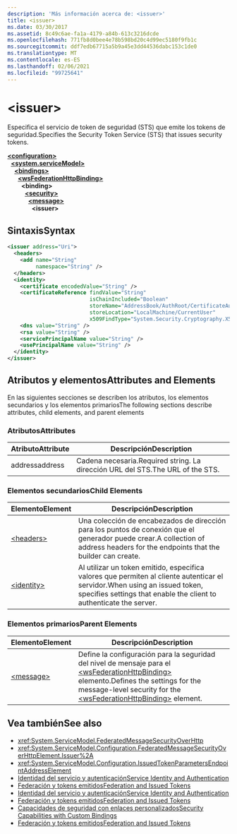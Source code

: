 ```yaml
---
description: 'Más información acerca de: <issuer>'
title: <issuer>
ms.date: 03/30/2017
ms.assetid: 8c49c6ae-fa1a-4179-a84b-613c3216dcde
ms.openlocfilehash: 771fb8d0bee4e78b598bd20c4d99ec5180f9fb1c
ms.sourcegitcommit: ddf7edb67715a5b9a45e3dd44536dabc153c1de0
ms.translationtype: MT
ms.contentlocale: es-ES
ms.lasthandoff: 02/06/2021
ms.locfileid: "99725641"
---
```

# \<issuer>

<span data-ttu-id="3d040-102">Especifica el servicio de token de seguridad (STS) que emite los tokens de seguridad.</span><span class="sxs-lookup"><span data-stu-id="3d040-102">Specifies the Security Token Service (STS) that issues security tokens.</span></span>  
  
[**\<configuration>**](../configuration-element.md)\
&nbsp;&nbsp;[**\<system.serviceModel>**](system-servicemodel.md)\
&nbsp;&nbsp;&nbsp;&nbsp;[**\<bindings>**](bindings.md)\
&nbsp;&nbsp;&nbsp;&nbsp;&nbsp;&nbsp;[**\<wsFederationHttpBinding>**](wsfederationhttpbinding.md)\
&nbsp;&nbsp;&nbsp;&nbsp;&nbsp;&nbsp;&nbsp;&nbsp;**\<binding>**\
&nbsp;&nbsp;&nbsp;&nbsp;&nbsp;&nbsp;&nbsp;&nbsp;&nbsp;&nbsp;[**\<security>**](security-of-wsfederationhttpbinding.md)\
&nbsp;&nbsp;&nbsp;&nbsp;&nbsp;&nbsp;&nbsp;&nbsp;&nbsp;&nbsp;&nbsp;&nbsp;[**\<message>**](message-element-of-wsfederationhttpbinding.md)\
&nbsp;&nbsp;&nbsp;&nbsp;&nbsp;&nbsp;&nbsp;&nbsp;&nbsp;&nbsp;&nbsp;&nbsp;&nbsp;&nbsp;**\<issuer>**  
  
## <a name="syntax"></a><span data-ttu-id="3d040-103">Sintaxis</span><span class="sxs-lookup"><span data-stu-id="3d040-103">Syntax</span></span>  
  
```xml  
<issuer address="Uri">
  <headers>
    <add name="String"
         namespace="String" />
  </headers>
  <identity>
    <certificate encodedValue="String" />
    <certificateReference findValue="String"
                          isChainIncluded="Boolean"
                          storeName="AddressBook/AuthRoot/CertificateAuthority/Disallowed/My/Root/TrustedPeople/TrustedPublisher"
                          storeLocation="LocalMachine/CurrentUser"
                          x509FindType="System.Security.Cryptography.X509certificates.X509findtype" />
    <dns value="String" />
    <rsa value="String" />
    <servicePrincipalName value="String" />
    <usePrincipalName value="String" />
  </identity>
</issuer>
```  
  
## <a name="attributes-and-elements"></a><span data-ttu-id="3d040-104">Atributos y elementos</span><span class="sxs-lookup"><span data-stu-id="3d040-104">Attributes and Elements</span></span>  

 <span data-ttu-id="3d040-105">En las siguientes secciones se describen los atributos, los elementos secundarios y los elementos primarios</span><span class="sxs-lookup"><span data-stu-id="3d040-105">The following sections describe attributes, child elements, and parent elements</span></span>  
  
### <a name="attributes"></a><span data-ttu-id="3d040-106">Atributos</span><span class="sxs-lookup"><span data-stu-id="3d040-106">Attributes</span></span>  
  
|<span data-ttu-id="3d040-107">Atributo</span><span class="sxs-lookup"><span data-stu-id="3d040-107">Attribute</span></span>|<span data-ttu-id="3d040-108">Descripción</span><span class="sxs-lookup"><span data-stu-id="3d040-108">Description</span></span>|  
|---------------|-----------------|  
|<span data-ttu-id="3d040-109">address</span><span class="sxs-lookup"><span data-stu-id="3d040-109">address</span></span>|<span data-ttu-id="3d040-110">Cadena necesaria.</span><span class="sxs-lookup"><span data-stu-id="3d040-110">Required string.</span></span> <span data-ttu-id="3d040-111">La dirección URL del STS.</span><span class="sxs-lookup"><span data-stu-id="3d040-111">The URL of the STS.</span></span>|  
  
### <a name="child-elements"></a><span data-ttu-id="3d040-112">Elementos secundarios</span><span class="sxs-lookup"><span data-stu-id="3d040-112">Child Elements</span></span>  
  
|<span data-ttu-id="3d040-113">Elemento</span><span class="sxs-lookup"><span data-stu-id="3d040-113">Element</span></span>|<span data-ttu-id="3d040-114">Descripción</span><span class="sxs-lookup"><span data-stu-id="3d040-114">Description</span></span>|  
|-------------|-----------------|  
|[\<headers>](headers-element.md)|<span data-ttu-id="3d040-115">Una colección de encabezados de dirección para los puntos de conexión que el generador puede crear.</span><span class="sxs-lookup"><span data-stu-id="3d040-115">A collection of address headers for the endpoints that the builder can create.</span></span>|  
|[\<identity>](identity.md)|<span data-ttu-id="3d040-116">Al utilizar un token emitido, especifica valores que permiten al cliente autenticar el servidor.</span><span class="sxs-lookup"><span data-stu-id="3d040-116">When using an issued token, specifies settings that enable the client to authenticate the server.</span></span>|  
  
### <a name="parent-elements"></a><span data-ttu-id="3d040-117">Elementos primarios</span><span class="sxs-lookup"><span data-stu-id="3d040-117">Parent Elements</span></span>  
  
|<span data-ttu-id="3d040-118">Elemento</span><span class="sxs-lookup"><span data-stu-id="3d040-118">Element</span></span>|<span data-ttu-id="3d040-119">Descripción</span><span class="sxs-lookup"><span data-stu-id="3d040-119">Description</span></span>|  
|-------------|-----------------|  
|[\<message>](message-element-of-wsfederationhttpbinding.md)|<span data-ttu-id="3d040-120">Define la configuración para la seguridad del nivel de mensaje para el [\<wsFederationHttpBinding>](wsfederationhttpbinding.md) elemento.</span><span class="sxs-lookup"><span data-stu-id="3d040-120">Defines the settings for the message-level security for the [\<wsFederationHttpBinding>](wsfederationhttpbinding.md) element.</span></span>|  
  
## <a name="see-also"></a><span data-ttu-id="3d040-121">Vea también</span><span class="sxs-lookup"><span data-stu-id="3d040-121">See also</span></span>

- <xref:System.ServiceModel.FederatedMessageSecurityOverHttp>
- <xref:System.ServiceModel.Configuration.FederatedMessageSecurityOverHttpElement.Issuer%2A>
- <xref:System.ServiceModel.Configuration.IssuedTokenParametersEndpointAddressElement>
- [<span data-ttu-id="3d040-122">Identidad del servicio y autenticación</span><span class="sxs-lookup"><span data-stu-id="3d040-122">Service Identity and Authentication</span></span>](../../../wcf/feature-details/service-identity-and-authentication.md)
- [<span data-ttu-id="3d040-123">Federación y tokens emitidos</span><span class="sxs-lookup"><span data-stu-id="3d040-123">Federation and Issued Tokens</span></span>](../../../wcf/feature-details/federation-and-issued-tokens.md)
- [<span data-ttu-id="3d040-124">Identidad del servicio y autenticación</span><span class="sxs-lookup"><span data-stu-id="3d040-124">Service Identity and Authentication</span></span>](../../../wcf/feature-details/service-identity-and-authentication.md)
- [<span data-ttu-id="3d040-125">Federación y tokens emitidos</span><span class="sxs-lookup"><span data-stu-id="3d040-125">Federation and Issued Tokens</span></span>](../../../wcf/feature-details/federation-and-issued-tokens.md)
- [<span data-ttu-id="3d040-126">Capacidades de seguridad con enlaces personalizados</span><span class="sxs-lookup"><span data-stu-id="3d040-126">Security Capabilities with Custom Bindings</span></span>](../../../wcf/feature-details/security-capabilities-with-custom-bindings.md)
- [<span data-ttu-id="3d040-127">Federación y tokens emitidos</span><span class="sxs-lookup"><span data-stu-id="3d040-127">Federation and Issued Tokens</span></span>](../../../wcf/feature-details/federation-and-issued-tokens.md)
